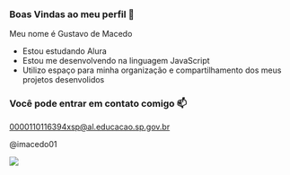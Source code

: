 ### Boas Vindas ao meu perfil 👋

Meu nome é Gustavo de Macedo

- Estou estudando Alura
- Estou me desenvolvendo na linguagem JavaScript
- Utilizo espaço para minha organização e compartilhamento dos meus projetos desenvolidos

 ### Você pode entrar em contato comigo 📫

 0000110116394xsp@al.educacao.sp.gov.br
 
 @imacedo01

![](![image](https://github.com/gustavodemacedo/gustavodemacedo/assets/170477047/520ea4b5-afaf-4793-84b9-1bb37154931f))
